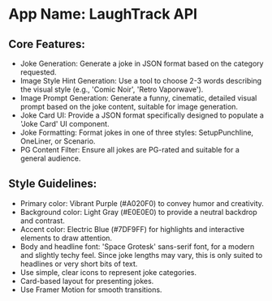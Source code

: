 # **App Name**: LaughTrack API

## Core Features:

- Joke Generation: Generate a joke in JSON format based on the category requested.
- Image Style Hint Generation: Use a tool to choose 2-3 words describing the visual style (e.g., 'Comic Noir', 'Retro Vaporwave').
- Image Prompt Generation: Generate a funny, cinematic, detailed visual prompt based on the joke content, suitable for image generation.
- Joke Card UI: Provide a JSON format specifically designed to populate a 'Joke Card' UI component.
- Joke Formatting: Format jokes in one of three styles: SetupPunchline, OneLiner, or Scenario.
- PG Content Filter: Ensure all jokes are PG-rated and suitable for a general audience.

## Style Guidelines:

- Primary color: Vibrant Purple (#A020F0) to convey humor and creativity.
- Background color: Light Gray (#E0E0E0) to provide a neutral backdrop and contrast.
- Accent color: Electric Blue (#7DF9FF) for highlights and interactive elements to draw attention.
- Body and headline font: 'Space Grotesk' sans-serif font, for a modern and slightly techy feel. Since joke lengths may vary, this is only suited to headlines or very short bits of text.
- Use simple, clear icons to represent joke categories.
- Card-based layout for presenting jokes.
- Use Framer Motion for smooth transitions.